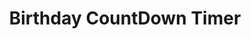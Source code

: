 <html>
<head>
</head>
  <body>
   <h1> <center> Birthday CountDown Timer </center></h1>
  </body>
</html>

